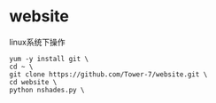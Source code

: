 # website
linux系统下操作
```
yum -y install git \
cd ~ \
git clone https://github.com/Tower-7/website.git \
cd website \
python nshades.py \
```
